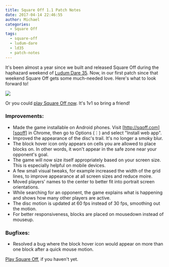 ```yaml
---
title: Square Off 1.1 Patch Notes
date: 2017-04-14 22:46:55
author: Michael
categories:
  - Square Off
tags:
  - square-off
  - ludum-dare
  - ld35
  - patch-notes
---
```


It's been almost a year since we built and released Square Off during the
haphazard weekend of [Ludum Dare 35][ldsq].  Now, in our first patch since that
weekend Square Off gets some much-needed love.  Here's what to look forward to!

<img src="{% asset_path newdisc.jpg %}">

Or you could [play Square Off now][sqoff].  It's 1v1 so bring a friend!

<!-- more -->

### Improvements:

 - Made the game installable on Android phones.  Visit
   [http://sqoff.com][sqoff] in Chrome, then go to Options (&#8942;) and select
   "Install web app".
 - Improved the appearance of the disc's trail.  It's no longer a smoky blur.
 - The block hover icon only appears on cells you are allowed to place blocks
   on.  In other words, it won't appear in the safe zone near your opponent's
   goal.
 - The game will now size itself appropriately based on your screen size.  This
   is especially helpful on mobile devices.
 - A few small visual tweaks, for example increased the width of the grid
   lines, to improve appearance at all screen sizes and reduce moire.
 - Moved players' names to the center to better fit into portrait screen
   orientations.
 - While searching for an opponent, the game explains what is happening and
   shows how many other players are active.
 - The disc motion is updated at 60 fps instead of 30 fps, smoothing out the
   motion.
 - For better responsiveness, blocks are placed on mousedown instead of
   mouseup.

### Bugfixes:

 - Resolved a bug where the block hover icon would appear on more than one
   block after a quick mouse motion.

[Play Square Off][sqoff], if you haven't yet.

[ld]: http://ludumdare.com/compo/
[ldsq]: http://ludumdare.com/compo/ludum-dare-35/?action=preview&uid=91554
[source]: https://github.com/ScriptaGames/SquareOff
[jared]: https://twitter.com/caramelcode
[me]: https://twitter.com/mwcz
[sqoff]: http://sqoff.com/
